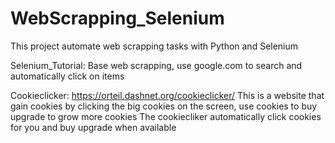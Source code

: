 # WebScrapping_Selenium
This project automate web scrapping tasks with Python and Selenium

Selenium_Tutorial:
Base web scrapping, use google.com to search and automatically click on items 

Cookieclicker: https://orteil.dashnet.org/cookieclicker/ 
This is a website that gain cookies by clicking the big cookies on the screen, use cookies to buy upgrade to grow more cookies 
The cookiecliker automatically click cookies for you and buy upgrade when available 

